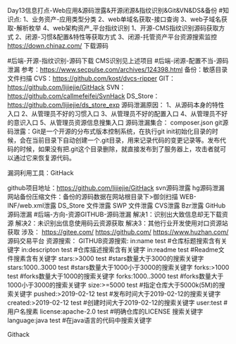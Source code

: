 Day13信息打点-Web应用&源码泄露&开源闭源&指纹识别&Git&VN&DS&备份
#知识点:
1、业务资产-应用类型分类
2、web单域名获取-接口查询
3、web子域名获取-解析枚举
4、web架构资产_平台指纹识别
1、开源-CMS指纹识别源码获取方式
2、闭源-习惯&配置&特性等获取方式
3、闭源-托管资产平台资源搜索监控
https://down.chinaz.com/ 下载源码

#后端-开源-指纹识别-源码下载
CMS识别见上述项目
#后端-闭源-配置不当-源码泄漏
参考：https://www.secpulse.com/archives/124398.html
备份：敏感目录文件扫描
CVS：https://github.com/kost/dvcs-ripper
GIT：https://github.com/lijiejie/GitHack
SVN：https://github.com/callmefeifei/SvnHack
DS_Store：https://github.com/lijiejie/ds_store_exp
源码泄漏原因：
1、从源码本身的特性入口
2、从管理员不好的习惯入口
3、从管理员不好的配置入口
4、从管理员不好的意识入口
5、从管理员资源信息搜集入口
源码泄漏集合：
composer.json
git源码泄露：Git是一个开源的分布式版本控制系统，在执行git init初始化目录的时候，会在当前目录下自动创建一个.git目录，用来记录代码的变更记录等。发布代码的时候，如果没有把.git这个目录删除，就直接发布到了服务器上，攻击者就可以通过它来恢复源代码。

漏洞利用工具：GitHack

github项目地址：https://github.com/lijiejie/GitHack
svn源码泄露
hg源码泄漏
网站备份压缩文件：备份的源码数据在网站根目录下>御剑扫描
WEB-INF/web.xml泄露
DS_Store 文件泄露
SWP 文件泄露
CVS泄露
Bzr泄露
GitHub源码泄漏
#后端-方向-资源GITHUB-源码泄漏
解决1：识别出大致信息却无下载资源
解决2：未识别出信息使用码云资源获取
解决3：其他行业开发使用对口资源站获取
涉及：
https://gitee.com/
https://github.com/
https://www.huzhan.com/ 源码交易平台
资源搜索：
GITHUB资源搜索:
in:name test #仓库标题搜索含有关键字
in:descripton test #仓库描述搜索含有关键字
in:readme test #Readme文件搜素含有关键字
stars:>3000 test #stars数量大于3000的搜索关键字
stars:1000..3000 test #stars数量大于1000小于3000的搜索关键字
forks:>1000 test #forks数量大于1000的搜索关键字
forks:1000..3000 test  #forks数量大于1000小于3000的搜索关键字
size:>=5000 test #指定仓库大于5000k(5M)的搜索关键字
pushed:>2019-02-12 test #发布时间大于2019-02-12的搜索关键字
created:>2019-02-12 test #创建时间大于2019-02-12的搜索关键字
user:test	#用户名搜素
license:apache-2.0 test #明确仓库的LICENSE 搜索关键字
language:java test #在java语言的代码中搜索关键字

Githack
